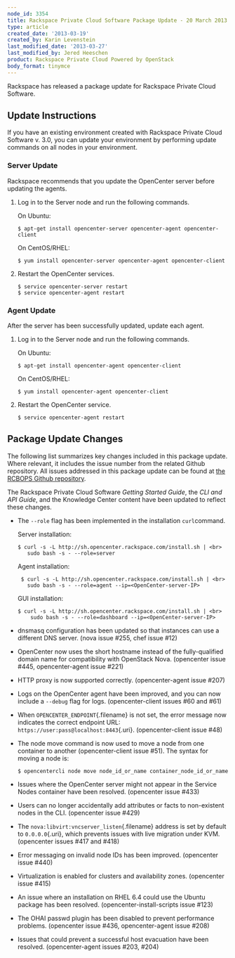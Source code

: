 ```yaml
---
node_id: 3354
title: Rackspace Private Cloud Software Package Update - 20 March 2013
type: article
created_date: '2013-03-19'
created_by: Karin Levenstein
last_modified_date: '2013-03-27'
last_modified_by: Jered Heeschen
product: Rackspace Private Cloud Powered by OpenStack
body_format: tinymce
---
```


Rackspace has released a package update for Rackspace Private Cloud
Software.

Update Instructions
-----------------------

If you have an existing environment created with Rackspace Private Cloud
Software v. 3.0, you can update your environment by performing update
commands on all nodes in your  environment.

### Server Update

Rackspace recommends that you update the OpenCenter server before
updating the agents.

1.  Log in to the Server node and run the following commands.

    On Ubuntu:

        $ apt-get install opencenter-server opencenter-agent opencenter-client

    On CentOS/RHEL:

        $ yum install opencenter-server opencenter-agent opencenter-client

2.  Restart the OpenCenter services.

        $ service opencenter-server restart
        $ service opencenter-agent restart

### Agent Update

After the server has been successfully updated, update each agent.

1.  Log in to the Server node and run the following commands.

    On Ubuntu:

        $ apt-get install opencenter-agent opencenter-client

    On CentOS/RHEL:

        $ yum install opencenter-agent opencenter-client

2.  Restart the OpenCenter service.

        $ service opencenter-agent restart

Package Update Changes
--------------------------

The following list summarizes key changes included in this package
update. Where relevant, it includes the issue number from the related
Github repository. All issues addressed in this package update can be
found at
<a href="https://github.com/rcbops" class="link">the RCBOPS Github repository</a>.

The Rackspace Private Cloud Software *Getting Started Guide*, the *CLI
and API Guide*, and the Knowledge Center content have been updated to
reflect these changes.

-   The `--role` flag has been implemented in the installation
    `curl`command.

    Server installation:

    ``` {.screen}
    $ curl -s -L http://sh.opencenter.rackspace.com/install.sh | <br>
       sudo bash -s - --role=server
    ```

    Agent installation:

    ``` {.screen}
     $ curl -s -L http://sh.opencenter.rackspace.com/install.sh | <br>
       sudo bash -s - --role=agent --ip=<OpenCenter-server-IP>
    ```

    GUI installation:

    ``` {.screen}
    $ curl -s -L http://sh.opencenter.rackspace.com/install.sh | <br>
        sudo bash -s - --role=dashboard --ip=<OpenCenter-server-IP>
    ```

-   dnsmasq configuration has been updated so that instances can use a
    different DNS server. (nova issue \#255, chef issue \#12)

-   OpenCenter now uses the short hostname instead of the
    fully-qualified domain name for compatibility with OpenStack Nova.
    (opencenter issue \#445, opencenter-agent issue \#221)

-   HTTP proxy is now supported correctly. (opencenter-agent
    issue \#207)

-   Logs on the OpenCenter agent have been improved, and you can now
    include a `--debug` flag for logs. (opencenter-client issues \#60
    and \#61)

-   When `OPENCENTER_ENDPOINT`{.filename} is not set, the error message
    now indicates the correct endpoint URL:
    `https://user:pass@localhost:8443`{.uri}. (opencenter-client
    issue \#48)

-   The node move command is now used to move a node from one container
    to another (opencenter-client issue \#51). The syntax for moving a
    node is:

    ``` {.screen}
    $ opencentercli node move node_id_or_name container_node_id_or_name
    ```

-   Issues where the OpenCenter server might not appear in the Service
    Nodes container have been resolved. (opencenter issue \#433)

-   Users can no longer accidentally add attributes or facts to
    non-existent nodes in the CLI. (opencenter issue \#429)

-   The `nova:libvirt:vncserver_listen`{.filename} address is set by
    default to `0.0.0.0`{.uri}, which prevents issues with live
    migration under KVM. (opencenter issues \#417 and \#418)

-   Error messaging on invalid node IDs has been improved. (opencenter
    issue \#440)

-   Virtualization is enabled for clusters and availability zones.
    (opencenter issue \#415)

-   An issue where an installation on RHEL 6.4 could use the Ubuntu
    package has been resolved. (opencenter-install-scripts issue \#123)

-   The OHAI passwd plugin has been disabled to prevent
    performance problems. (opencenter issue \#436, opencenter-agent
    issue \#208)

-   Issues that could prevent a successful host evacuation have
    been resolved. (opencenter-agent issues \#203, \#204)



